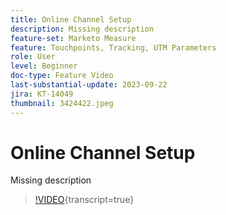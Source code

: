```yaml
---
title: Online Channel Setup
description: Missing description
feature-set: Marketo Measure
feature: Touchpoints, Tracking, UTM Parameters
role: User
level: Beginner
doc-type: Feature Video
last-substantial-update: 2023-09-22
jira: KT-14049
thumbnail: 3424422.jpeg
---
```


# Online Channel Setup

Missing description

>[!VIDEO](https://video.tv.adobe.com/v/3424422/?learn=on){transcript=true}
